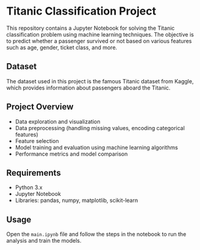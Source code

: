# Titanic Classification Project

This repository contains a Jupyter Notebook for solving the Titanic classification problem using machine learning techniques. The objective is to predict whether a passenger survived or not based on various features such as age, gender, ticket class, and more.

## Dataset
The dataset used in this project is the famous Titanic dataset from Kaggle, which provides information about passengers aboard the Titanic.

## Project Overview
- Data exploration and visualization
- Data preprocessing (handling missing values, encoding categorical features)
- Feature selection
- Model training and evaluation using machine learning algorithms
- Performance metrics and model comparison

## Requirements
- Python 3.x
- Jupyter Notebook
- Libraries: pandas, numpy, matplotlib, scikit-learn

## Usage
Open the `main.ipynb` file and follow the steps in the notebook to run the analysis and train the models.
